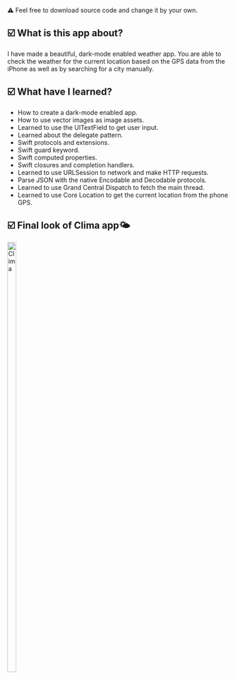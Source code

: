 ⚠️ Feel free to download source code and change it by your own.
<h2>☑️ What is this app about?</h2>
<p>I have made a beautiful, dark-mode enabled weather app. You are able to check the weather for the current location based on the GPS data from the iPhone as well as by searching for a city manually.</p>
<h2>☑️ What have I learned?</h2>
<ul>
  <li>How to create a dark-mode enabled app.</li>
  <li>How to use vector images as image assets.</li>
  <li>Learned to use the UITextField to get user input.</li>
  <li>Learned about the delegate pattern.</li>
  <li>Swift protocols and extensions.</li>
  <li>Swift guard keyword.</li>
  <li>Swift computed properties.</li>
  <li>Swift closures and completion handlers.</li>
  <li>Learned to use URLSession to network and make HTTP requests.</li>
  <li>Parse JSON with the native Encodable and Decodable protocols.</li>
  <li>Learned to use Grand Central Dispatch to fetch the main thread.</li>
  <li>Learned to use Core Location to get the current location from the phone GPS.</li>

</ul>
<h2>☑️ Final look of Clima app🌤</h2>
<img src="clima.gif" alt="Clima" width="20%" height="50%">


